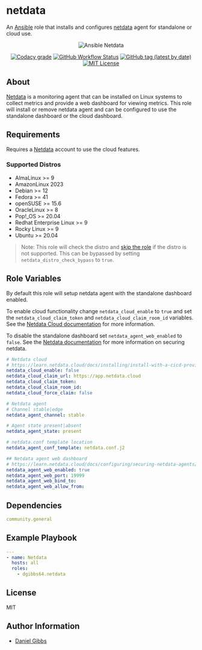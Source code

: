# netdata

An [Ansible](https://www.ansible.com) role that installs and configures <a href="https://www.netdata.cloud">netdata</a> agent for standalone or cloud use.

<p align="center">
  <img src="https://github-production-user-asset-6210df.s3.amazonaws.com/4478206/248550959-b4dc7485-34bb-4915-94dc-25ec4df79a68.jpg" alt="Ansible Netdata"></a>
<br>
</p>
<p align="center">
<a href="https://app.codacy.com/gh/dgibbs64/ansible-role-netdata"><img src="https://img.shields.io/codacy/grade/1a892d499efd4dabb73beffa8d64ed01?logo=codacy&style=flat-square" alt="Codacy grade"></a>
<a href="https://github.com/dgibbs64/ansible-role-netdata/actions/workflows/action-molecule.yml"><img alt="GitHub Workflow Status" src="https://img.shields.io/github/actions/workflow/status/dgibbs64/ansible-role-netdata/action-molecule.yml?label=molecule&logo=ansible&style=flat-square"></a>
<a href="https://galaxy.ansible.com/dgibbs64/netdata"><img alt="GitHub tag (latest by date)" src="https://img.shields.io/github/v/tag/dgibbs64/ansible-role-netdata?color=EE0000&label=release&logo=ansible&style=flat-square"></a>
<a href="https://github.com/dgibbs64/ansible-role-netdata/blob/main/LICENSE.md"><img src="https://img.shields.io/github/license/dgibbs64/ansible-role-netdata?style=flat-square" alt="MIT License"></a>
</p>

## About

<a href="https://www.netdata.cloud">Netdata</a> is a monitoring agent that can be installed on Linux systems to collect metrics and provide a web dashboard for viewing metrics. This role will install or remove netdata agent and can be configured to use the standalone dashboard or the cloud dashboard.

## Requirements

Requires a <a href="https://www.netdata.cloud">Netdata</a> account to use the cloud features.

### Supported Distros

- AlmaLinux >= 9
- AmazonLinux 2023
- Debian >= 12
- Fedora >= 41
- openSUSE >= 15.6
- OracleLinux >= 8
- Pop!\_OS >= 20.04
- Redhat Enterprise Linux >= 9
- Rocky Linux >= 9
- Ubuntu >= 20.04

> Note: This role will check the distro and <a href="https://docs.ansible.com/ansible/latest/collections/ansible/builtin/meta_module.html#parameter-free_form">skip the role</a> if the distro is not supported. This can be bypassed by setting `netdata_distro_check_bypass` to `true`.

## Role Variables

By default this role will setup netdata agent with the standalone dashboard enabled.

To enable cloud functionality change `netdata_cloud_enable` to `true` and set the `netdata_cloud_claim_token` and `netdata_cloud_claim_room_id` variables. See the [Netdata Cloud documentation](https://learn.netdata.cloud/docs/installing/install-with-a-cicd-provisioning-system/ansible#edit-the-varsmainyml-file) for more information.

To disable the standalone dashboard set `netdata_agent_web_enabled` to `false`. See the [Netdata documentation](https://learn.netdata.cloud/docs/configuring/securing-netdata-agents/) for more information on securing netdata.

```yaml
# Netdata cloud
# https://learn.netdata.cloud/docs/installing/install-with-a-cicd-provisioning-system/ansible#edit-the-varsmainyml-file
netdata_cloud_enable: false
netdata_cloud_claim_url: https://app.netdata.cloud
netdata_cloud_claim_token:
netdata_cloud_claim_room_id:
netdata_cloud_force_claim: false

# Netdata agent
# Channel stable|edge
netdata_agent_channel: stable

# Agent state present|absent
netdata_agent_state: present

# netdata.conf template location
netdata_agent_conf_template: netdata.conf.j2

## Netdata agent web dashboard
# https://learn.netdata.cloud/docs/configuring/securing-netdata-agents/
netdata_agent_web_enabled: true
netdata_agent_web_port: 19999
netdata_agent_web_bind_to:
netdata_agent_web_allow_from:
```

## Dependencies

```yaml
community.general
```

## Example Playbook

```yaml
---
- name: Netdata
  hosts: all
  roles:
    - dgibbs64.netdata
```

## License

MIT

## Author Information

- [Daniel Gibbs](https://danielgibbs.co.uk)
